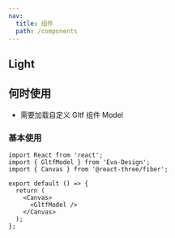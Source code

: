 ```yaml
---
nav:
  title: 组件
  path: /components
---
```


## Light

## 何时使用

- 需要加载自定义 Gltf 组件 Model

### 基本使用

```tsx
import React from 'react';
import { GltfModel } from 'Eva-Design';
import { Canvas } from '@react-three/fiber';

export default () => {
  return (
    <Canvas>
      <GltfModel />
    </Canvas>
  );
};
```
